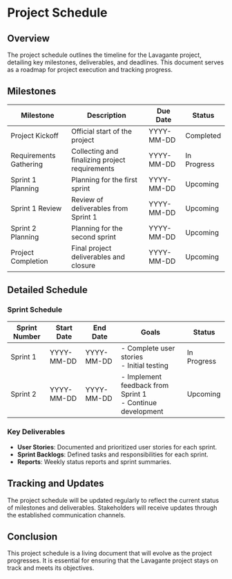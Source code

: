# Project Schedule

## Overview
The project schedule outlines the timeline for the Lavagante project, detailing key milestones, deliverables, and deadlines. This document serves as a roadmap for project execution and tracking progress.

## Milestones

| Milestone                  | Description                                   | Due Date       | Status       |
|---------------------------|-----------------------------------------------|----------------|--------------|
| Project Kickoff           | Official start of the project                 | YYYY-MM-DD     | Completed    |
| Requirements Gathering     | Collecting and finalizing project requirements | YYYY-MM-DD     | In Progress  |
| Sprint 1 Planning         | Planning for the first sprint                  | YYYY-MM-DD     | Upcoming     |
| Sprint 1 Review           | Review of deliverables from Sprint 1          | YYYY-MM-DD     | Upcoming     |
| Sprint 2 Planning         | Planning for the second sprint                 | YYYY-MM-DD     | Upcoming     |
| Project Completion        | Final project deliverables and closure        | YYYY-MM-DD     | Upcoming     |

## Detailed Schedule

### Sprint Schedule

| Sprint Number | Start Date   | End Date     | Goals                                      | Status       |
|---------------|--------------|--------------|--------------------------------------------|--------------|
| Sprint 1      | YYYY-MM-DD   | YYYY-MM-DD   | - Complete user stories<br>- Initial testing | In Progress  |
| Sprint 2      | YYYY-MM-DD   | YYYY-MM-DD   | - Implement feedback from Sprint 1<br>- Continue development | Upcoming     |

### Key Deliverables

- **User Stories**: Documented and prioritized user stories for each sprint.
- **Sprint Backlogs**: Defined tasks and responsibilities for each sprint.
- **Reports**: Weekly status reports and sprint summaries.

## Tracking and Updates
The project schedule will be updated regularly to reflect the current status of milestones and deliverables. Stakeholders will receive updates through the established communication channels.

## Conclusion
This project schedule is a living document that will evolve as the project progresses. It is essential for ensuring that the Lavagante project stays on track and meets its objectives.